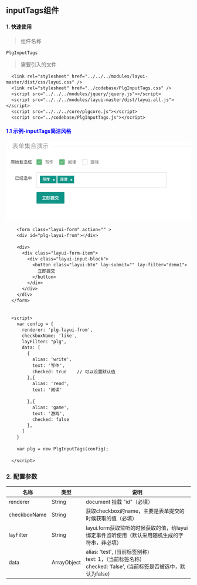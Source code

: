 ## inputTags组件

#### 1. 快速使用

> 组件名称

```
PlgInputTags
```

> 需要引入的文件

```
  <link rel="stylesheet" href="../../../modules/layui-master/dist/css/layui.css" />
  <link rel="stylesheet" href="../codebase/PlgInputTags.css" />
  <script src="../../../modules/jquery/jquery.js"></script>
  <script src="../../../modules/layui-master/dist/layui.all.js"></script>
  <script src="../../../core/plgcore.js"></script>
  <script src="../codebase/PlgInputTags.js"></script>
```

<h4 style="color: blue">1.1 示例-inputTags简洁风格</h4>

![cardList的设计效果](../images/inputTags.png)


```
    <form class="layui-form" action="" >
    <div id="plg-layui-from"></div>

    <div>
      <div class="layui-form-item">
        <div class="layui-input-block">
          <button class="layui-btn" lay-submit="" lay-filter="demo1">
            立即提交
          </button>
        </div>
      </div>
    </div>
  </form>


  <script>
    var config = {
      renderer: 'plg-layui-from',
      checkboxName: 'like',
      layFilter: "plg",
      data: [
        {
          alias: 'write',
          text: '写作',
          checked: true    // 可以设置默认值
        },{
          alias: 'read',
          text: '阅读'
          
        },{
          alias: 'game',
          text: '游戏',
          checked: false
        },
      ]
    }

    var plg = new PlgInputTags(config);
  
  </script>
```



### 2. 配置参数

| 名称         | 类型        | 说明                                                         |
| ------------ | ----------- | ------------------------------------------------------------ |
| renderer     | String      | document 挂载 "id"（必填）                                   |
| checkboxName | String      | 获取checkbox的name，主要是表单提交的时候获取的值（必填）     |
| layFilter    | String      | layui.form获取监听的时候获取的值，给layui绑定事件监听使用（默认采用随机生成的字符串，非必填） |
| data         | ArrayObject | alias: 'test', (当前标签别称)<br />text: 1，（当前标签名称）<br />checked: 'false', (当前标签是否被选中，默认为false) <br /> |